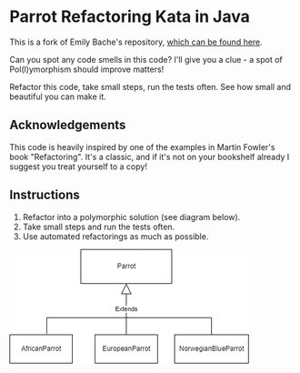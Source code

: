 # Parrot Refactoring Kata in Java

This is a fork of Emily Bache's repository, [which can be found here](https://github.com/emilybache/Parrot-Refactoring-Kata).

Can you spot any code smells in this code? I'll give you a clue - a spot of Pol(l)ymorphism should improve matters!

Refactor this code, take small steps, run the tests often. See how small and beautiful you can make it.

## Acknowledgements
This code is heavily inspired by one of the examples in Martin Fowler's book "Refactoring". It's a classic, and if it's not on your bookshelf already I suggest you treat yourself to a copy!

## Instructions
1. Refactor into a polymorphic solution (see diagram below).
2. Take small steps and run the tests often.
3. Use automated refactorings as much as possible.

![Parrot Kata Design](./parrot-kata.png)